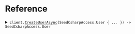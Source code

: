 # Reference
<details><summary><code>client.<a href="/src/SeedCsharpAccess/SeedCsharpAccessClient.cs">CreateUserAsync</a>(SeedCsharpAccess.User { ... }) -> SeedCsharpAccess.User</code></summary>
<dl>
<dd>

#### 🔌 Usage

<dl>
<dd>

<dl>
<dd>

```csharp
await client.CreateUserAsync(
    new SeedCsharpAccess.User
    {
        Id = "id",
        Name = "name",
        Email = "email",
        Password = "password",
    }
);
```
</dd>
</dl>
</dd>
</dl>

#### ⚙️ Parameters

<dl>
<dd>

<dl>
<dd>

**request:** `SeedCsharpAccess.User` 
    
</dd>
</dl>
</dd>
</dl>


</dd>
</dl>
</details>
